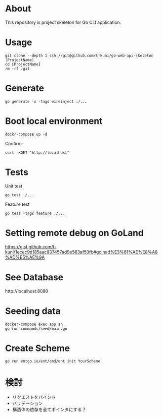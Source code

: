 # About

This repository is project skeleton for Go CLI application.

# Usage

```
git clone --depth 1 ssh://git@github.com/t-kuni/go-web-api-skeleton [ProjectName]
cd [ProjectName]
rm -rf .git 
```

# Generate 

```
go generate -x -tags wireinject ./...
```

# Boot local environment

```
dockr-compose up -d
```

Confirm

```
curl -XGET "http://localhost"
```

# Tests

Unit test

```
go test ./...
```

Feature test

```
go test -tags feature ./...
```

# Setting remote debug on GoLand

https://gist.github.com/t-kuni/1ecec9d185aac837457ad9e583af53fb#golnad%E3%81%AE%E8%A8%AD%E5%AE%9A

# See Database

http://localhost:8080

# Seeding data

```
docker-compose exec app sh
go run commands/seed/main.go
```


# Create Scheme

```
go run entgo.io/ent/cmd/ent init YourScheme
```

# 検討

- リクエストをバインド
- バリデーション
- 構造体の依存を全てポインタにする？
